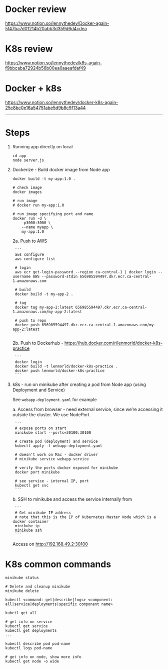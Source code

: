 # Docker review

https://www.notion.so/lennythedev/Docker-again-5f47ba7d01214b20abb3d359d6d4cdea


# K8s review

https://www.notion.so/lennythedev/k8s-again-f9bbcaba72924b56b00ea0aaeafdaf49

# Docker + k8s

https://www.notion.so/lennythedev/docker-k8s-again-25c8bc0e16a54751abe5d9b8c9f13a44


---
# Steps


1. Running app directly on local
    ```
    cd app
    node server.js
    ```

2. Dockerize - Build docker image from Node app

    ```
    docker build -t my-app:1.0 .

    # check image
    docker images

    # run image
    # docker run my-app:1.0

    # run image specifying port and name
    docker run -d \
        -p3000:3000 \
        --name myapp \
        my-app:1.0
    ```

    2a. Push to AWS

        ```
        aws configure
        aws configure list

        # login
        aws ecr get-login-password --region ca-central-1 | docker login --username AWS --password-stdin 656985594497.dkr.ecr.ca-central-1.amazonaws.com

        # build
        docker build -t my-app-2 .

        # tag
        docker tag my-app-2:latest 656985594497.dkr.ecr.ca-central-1.amazonaws.com/my-app-2:latest

        # push to repo
        docker push 656985594497.dkr.ecr.ca-central-1.amazonaws.com/my-app-2:latest
        ```

    2b. Push to Dockerhub
        - https://hub.docker.com/r/lenmorld/docker-k8s-practice

        ```
        docker login
        docker build -t lenmorld/docker-k8s-practice .
        docker push lenmorld/docker-k8s-practice
        ```

3. k8s - run on minikube after creating a pod from Node app (using Deployment and Service)
    
    See `webapp-deployment.yaml` for example

    a. Access from browser - need external service, since we’re accessing it outside the cluster. We use NodePort

        ```
        # expose ports on start
        minikube start --ports=30100:30100

        # create pod (deployment) and service
        kubectl apply -f webapp-deployment.yaml

        # doesn't work on Mac - docker driver
        # minikube service webapp-service

        # verify the ports docker exposed for minikube 
        docker port minikube

        # see service - internal IP, port
        kubectl get svc
        ```

    b. SSH to minikube and access the service internally from

        ```
        # Get minikube IP address
        # note that this is the IP of Kubernetes Master Node which is a docker container
        minikube ip
        minikube ssh
        ```

    Access on http://192.168.49.2:30100

# K8s common commands

```
minikube status
```

```
# Delete and cleanup minikube
minikube delete
```

```
kubectl <command: get|describe|logs> <component: all|service|deployments|specific component name>

kubctl get all

# get info on service
kubectl get service
kubectl get deployments
...

kubectl describe pod pod-name
kubectl logs pod-name

# get info on node, show more info
kubectl get node -o wide
```

